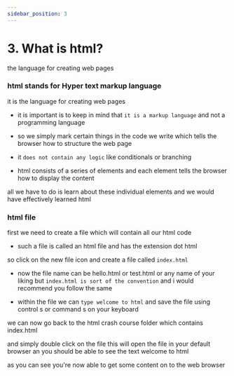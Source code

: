 ```yaml
---
sidebar_position: 3
---
```


# 3. What is html?

the language for creating web pages

### html stands for Hyper text markup language

it is the language for creating web pages

- it is important is to keep in mind that `it is a markup language` and not a programming language

- so we simply mark certain things in the code we write which tells the browser how to structure the web page

- it `does not contain any logic` like conditionals or branching

- html consists of a series of elements and each element tells the browser how to display the content

all we have to do is learn about these individual elements and we would have effectively learned html

### html file

first we need to create a file which will contain all our html code

- such a file is called an html file and has the extension dot html

so click on the new file icon and create a file called `index.html`

- now the file name can be hello.html or test.html or any name of your liking but
  `index.html is sort of the convention` and i would recommend you follow the same

- within the file we can `type welcome to html` and save the file using control s
  or command s on your keyboard

we can now go back to the html crash course folder which contains index.html

and simply double click on the file this will open the file in your default browser an you should be able to see the text welcome to html

as you can see you're now able to get some content on to the web browser
